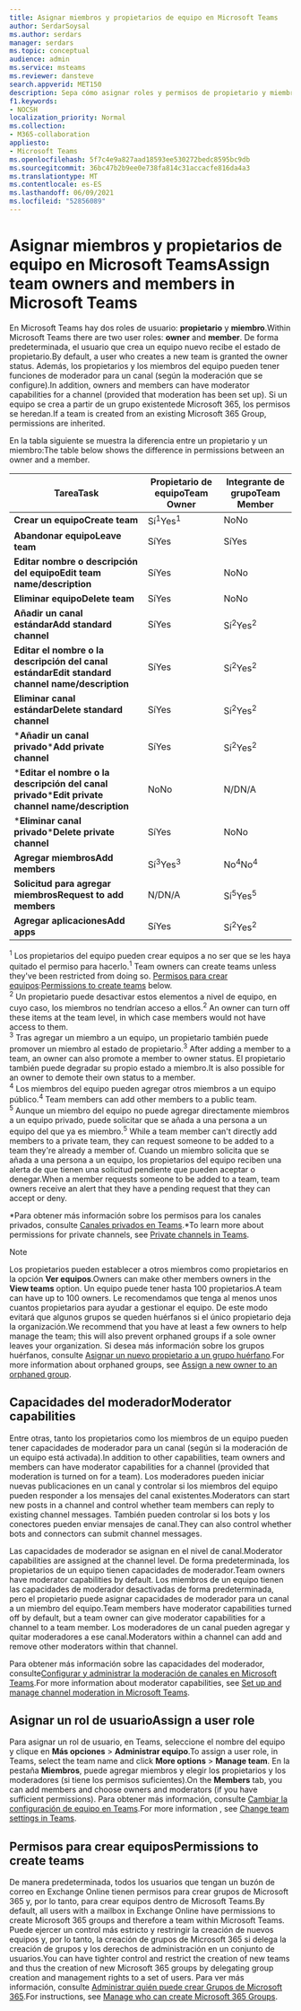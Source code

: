 ```yaml
---
title: Asignar miembros y propietarios de equipo en Microsoft Teams
author: SerdarSoysal
ms.author: serdars
manager: serdars
ms.topic: conceptual
audience: admin
ms.service: msteams
ms.reviewer: dansteve
search.appverid: MET150
description: Sepa cómo asignar roles y permisos de propietario y miembro de equipo en Microsoft Teams, incluidos permisos para crear equipos.
f1.keywords:
- NOCSH
localization_priority: Normal
ms.collection:
- M365-collaboration
appliesto:
- Microsoft Teams
ms.openlocfilehash: 5f7c4e9a827aad18593ee530272bedc8595bc9db
ms.sourcegitcommit: 36bc47b2b9ee0e738fa814c31accacfe816da4a3
ms.translationtype: MT
ms.contentlocale: es-ES
ms.lasthandoff: 06/09/2021
ms.locfileid: "52856089"
---
```

# <a name="assign-team-owners-and-members-in-microsoft-teams"></a><span data-ttu-id="522e8-103">Asignar miembros y propietarios de equipo en Microsoft Teams</span><span class="sxs-lookup"><span data-stu-id="522e8-103">Assign team owners and members in Microsoft Teams</span></span>

<span data-ttu-id="522e8-104">En Microsoft Teams hay dos roles de usuario: **propietario** y **miembro**.</span><span class="sxs-lookup"><span data-stu-id="522e8-104">Within Microsoft Teams there are two user roles: **owner** and **member**.</span></span> <span data-ttu-id="522e8-105">De forma predeterminada, el usuario que crea un equipo nuevo recibe el estado de propietario.</span><span class="sxs-lookup"><span data-stu-id="522e8-105">By default, a user who creates a new team is granted the owner status.</span></span> <span data-ttu-id="522e8-106">Además, los propietarios y los miembros del equipo pueden tener funciones de moderador para un canal (según la moderación que se configure).</span><span class="sxs-lookup"><span data-stu-id="522e8-106">In addition, owners and members can have moderator capabilities for a channel (provided that moderation has been set up).</span></span> <span data-ttu-id="522e8-107">Si un equipo se crea a partir de un grupo existentede Microsoft 365, los permisos se heredan.</span><span class="sxs-lookup"><span data-stu-id="522e8-107">If a team is created from an existing Microsoft 365 Group, permissions are inherited.</span></span>

<span data-ttu-id="522e8-108">En la tabla siguiente se muestra la diferencia entre un propietario y un miembro:</span><span class="sxs-lookup"><span data-stu-id="522e8-108">The table below shows the difference in permissions between an owner and a member.</span></span>


|    <span data-ttu-id="522e8-109">Tarea</span><span class="sxs-lookup"><span data-stu-id="522e8-109">Task</span></span>                               | <span data-ttu-id="522e8-110">Propietario de equipo</span><span class="sxs-lookup"><span data-stu-id="522e8-110">Team Owner</span></span> | <span data-ttu-id="522e8-111">Integrante de grupo</span><span class="sxs-lookup"><span data-stu-id="522e8-111">Team Member</span></span> |
|-----------------------------------|------------|-------------|
|          <span data-ttu-id="522e8-112">**Crear un equipo**</span><span class="sxs-lookup"><span data-stu-id="522e8-112">**Create team**</span></span>          |    <span data-ttu-id="522e8-113">Sí<sup>1</sup></span><span class="sxs-lookup"><span data-stu-id="522e8-113">Yes<sup>1</sup></span></span>     |     <span data-ttu-id="522e8-114">No</span><span class="sxs-lookup"><span data-stu-id="522e8-114">No</span></span>      |
|          <span data-ttu-id="522e8-115">**Abandonar equipo**</span><span class="sxs-lookup"><span data-stu-id="522e8-115">**Leave team**</span></span>           |    <span data-ttu-id="522e8-116">Sí</span><span class="sxs-lookup"><span data-stu-id="522e8-116">Yes</span></span>     |     <span data-ttu-id="522e8-117">Sí</span><span class="sxs-lookup"><span data-stu-id="522e8-117">Yes</span></span>     |
|  <span data-ttu-id="522e8-118">**Editar nombre o descripción del equipo**</span><span class="sxs-lookup"><span data-stu-id="522e8-118">**Edit team name/description**</span></span>   |    <span data-ttu-id="522e8-119">Sí</span><span class="sxs-lookup"><span data-stu-id="522e8-119">Yes</span></span>     |     <span data-ttu-id="522e8-120">No</span><span class="sxs-lookup"><span data-stu-id="522e8-120">No</span></span>      |
|          <span data-ttu-id="522e8-121">**Eliminar equipo**</span><span class="sxs-lookup"><span data-stu-id="522e8-121">**Delete team**</span></span>          |    <span data-ttu-id="522e8-122">Sí</span><span class="sxs-lookup"><span data-stu-id="522e8-122">Yes</span></span>     |     <span data-ttu-id="522e8-123">No</span><span class="sxs-lookup"><span data-stu-id="522e8-123">No</span></span>      |
|          <span data-ttu-id="522e8-124">**Añadir un canal estándar**</span><span class="sxs-lookup"><span data-stu-id="522e8-124">**Add standard channel**</span></span>          |    <span data-ttu-id="522e8-125">Sí</span><span class="sxs-lookup"><span data-stu-id="522e8-125">Yes</span></span>     |    <span data-ttu-id="522e8-126">Sí<sup>2</sup></span><span class="sxs-lookup"><span data-stu-id="522e8-126">Yes<sup>2</sup></span></span>|
| <span data-ttu-id="522e8-127">**Editar el nombre o la descripción del canal estándar**</span><span class="sxs-lookup"><span data-stu-id="522e8-127">**Edit standard channel name/description**</span></span> |    <span data-ttu-id="522e8-128">Sí</span><span class="sxs-lookup"><span data-stu-id="522e8-128">Yes</span></span>     |    <span data-ttu-id="522e8-129">Sí<sup>2</sup></span><span class="sxs-lookup"><span data-stu-id="522e8-129">Yes<sup>2</sup></span></span>|
|        <span data-ttu-id="522e8-130">**Eliminar canal estándar**</span><span class="sxs-lookup"><span data-stu-id="522e8-130">**Delete standard channel**</span></span>         |    <span data-ttu-id="522e8-131">Sí</span><span class="sxs-lookup"><span data-stu-id="522e8-131">Yes</span></span>     |    <span data-ttu-id="522e8-132">Sí<sup>2</sup></span><span class="sxs-lookup"><span data-stu-id="522e8-132">Yes<sup>2</sup></span></span>|
|          <span data-ttu-id="522e8-133">\***Añadir un canal privado**</span><span class="sxs-lookup"><span data-stu-id="522e8-133">\***Add private channel**</span></span>          |    <span data-ttu-id="522e8-134">Sí</span><span class="sxs-lookup"><span data-stu-id="522e8-134">Yes</span></span>     |    <span data-ttu-id="522e8-135">Sí<sup>2</sup></span><span class="sxs-lookup"><span data-stu-id="522e8-135">Yes<sup>2</sup></span></span>|
| <span data-ttu-id="522e8-136">\***Editar el nombre o la descripción del canal privado**</span><span class="sxs-lookup"><span data-stu-id="522e8-136">\***Edit private channel name/description**</span></span> |    <span data-ttu-id="522e8-137">No</span><span class="sxs-lookup"><span data-stu-id="522e8-137">No</span></span>     |    <span data-ttu-id="522e8-138">N/D</span><span class="sxs-lookup"><span data-stu-id="522e8-138">N/A</span></span>|
|        <span data-ttu-id="522e8-139">\***Eliminar canal privado**</span><span class="sxs-lookup"><span data-stu-id="522e8-139">\***Delete private channel**</span></span>         |    <span data-ttu-id="522e8-140">Sí</span><span class="sxs-lookup"><span data-stu-id="522e8-140">Yes</span></span>     |    <span data-ttu-id="522e8-141">No</span><span class="sxs-lookup"><span data-stu-id="522e8-141">No</span></span>|
|          <span data-ttu-id="522e8-142">**Agregar miembros**</span><span class="sxs-lookup"><span data-stu-id="522e8-142">**Add members**</span></span>          |  <span data-ttu-id="522e8-143">Sí<sup>3</sup></span><span class="sxs-lookup"><span data-stu-id="522e8-143">Yes<sup>3</sup></span></span>   |     <span data-ttu-id="522e8-144">No<sup>4</sup></span><span class="sxs-lookup"><span data-stu-id="522e8-144">No<sup>4</sup></span></span>    |
|          <span data-ttu-id="522e8-145">**Solicitud para agregar miembros**</span><span class="sxs-lookup"><span data-stu-id="522e8-145">**Request to add members**</span></span>          |  <span data-ttu-id="522e8-146">N/D</span><span class="sxs-lookup"><span data-stu-id="522e8-146">N/A</span></span>   |     <span data-ttu-id="522e8-147">Sí<sup>5</sup></span><span class="sxs-lookup"><span data-stu-id="522e8-147">Yes<sup>5</sup></span></span>     |
|           <span data-ttu-id="522e8-148">**Agregar aplicaciones**</span><span class="sxs-lookup"><span data-stu-id="522e8-148">**Add apps**</span></span>            |    <span data-ttu-id="522e8-149">Sí</span><span class="sxs-lookup"><span data-stu-id="522e8-149">Yes</span></span>     |    <span data-ttu-id="522e8-150">Sí<sup>2</sup></span><span class="sxs-lookup"><span data-stu-id="522e8-150">Yes<sup>2</sup></span></span>|

<span data-ttu-id="522e8-151"><sup>1</sup> Los propietarios del equipo pueden crear equipos a no ser que se les haya quitado el permiso para hacerlo.</span><span class="sxs-lookup"><span data-stu-id="522e8-151"><sup>1</sup> Team owners can create teams unless they've been restricted from doing so.</span></span> <span data-ttu-id="522e8-152">[Permisos para crear equipos](#permissions-to-create-teams):</span><span class="sxs-lookup"><span data-stu-id="522e8-152">[Permissions to create teams](#permissions-to-create-teams) below.</span></span><br>
<span data-ttu-id="522e8-153"><sup>2</sup> Un propietario puede desactivar estos elementos a nivel de equipo, en cuyo caso, los miembros no tendrían acceso a ellos.</span><span class="sxs-lookup"><span data-stu-id="522e8-153"><sup>2</sup> An owner can turn off these items at the team level, in which case members would not have access to them.</span></span><br>
<span data-ttu-id="522e8-154"><sup>3</sup> Tras agregar un miembro a un equipo, un propietario también puede promover un miembro al estado de propietario.</span><span class="sxs-lookup"><span data-stu-id="522e8-154"><sup>3</sup> After adding a member to a team, an owner can also promote a member to owner status.</span></span> <span data-ttu-id="522e8-155">El propietario también puede degradar su propio estado a miembro.</span><span class="sxs-lookup"><span data-stu-id="522e8-155">It is also possible for an owner to demote their own status to a member.</span></span><br>
<span data-ttu-id="522e8-156"><sup>4</sup> Los miembros del equipo pueden agregar otros miembros a un equipo público.</span><span class="sxs-lookup"><span data-stu-id="522e8-156"><sup>4</sup> Team members can add other members to a public team.</span></span><br>
<span data-ttu-id="522e8-157"><sup>5</sup> Aunque un miembro del equipo no puede agregar directamente miembros a un equipo privado, puede solicitar que se añada a una persona a un equipo del que ya es miembro.</span><span class="sxs-lookup"><span data-stu-id="522e8-157"><sup>5</sup> While a team member can't directly add members to a private team, they can request someone to be added to a team they're already a member of.</span></span> <span data-ttu-id="522e8-158">Cuando un miembro solicita que se añada a una persona a un equipo, los propietarios del equipo reciben una alerta de que tienen una solicitud pendiente que pueden aceptar o denegar.</span><span class="sxs-lookup"><span data-stu-id="522e8-158">When a member requests someone to be added to a team, team owners receive an alert that they have a pending request that they can accept or deny.</span></span>

<span data-ttu-id="522e8-159">\*Para obtener más información sobre los permisos para los canales privados, consulte [Canales privados en Teams](private-channels.md).</span><span class="sxs-lookup"><span data-stu-id="522e8-159">\*To learn more about permissions for private channels, see [Private channels in Teams](private-channels.md).</span></span>

> [!NOTE]
> <span data-ttu-id="522e8-160">Los propietarios pueden establecer a otros miembros como propietarios en la opción **Ver equipos**.</span><span class="sxs-lookup"><span data-stu-id="522e8-160">Owners can make other members owners in the **View teams** option.</span></span> <span data-ttu-id="522e8-161">Un equipo puede tener hasta 100 propietarios.</span><span class="sxs-lookup"><span data-stu-id="522e8-161">A team can have up to 100 owners.</span></span> <span data-ttu-id="522e8-162">Le recomendamos que tenga al menos unos cuantos propietarios para ayudar a gestionar el equipo. De este modo evitará que algunos grupos se queden huérfanos si el único propietario deja la organización.</span><span class="sxs-lookup"><span data-stu-id="522e8-162">We recommend that you have at least a few owners to help manage the team; this will also prevent orphaned groups if a sole owner leaves your organization.</span></span> <span data-ttu-id="522e8-163">Si desea más información sobre los grupos huérfanos, consulte [Asignar un nuevo propietario a un grupo huérfano](https://support.office.com/article/Assign-a-new-owner-to-an-orphaned-group-86bb3db6-8857-45d1-95c8-f6d540e45732).</span><span class="sxs-lookup"><span data-stu-id="522e8-163">For more information about orphaned groups, see [Assign a new owner to an orphaned group](https://support.office.com/article/Assign-a-new-owner-to-an-orphaned-group-86bb3db6-8857-45d1-95c8-f6d540e45732).</span></span>

## <a name="moderator-capabilities"></a><span data-ttu-id="522e8-164">Capacidades del moderador</span><span class="sxs-lookup"><span data-stu-id="522e8-164">Moderator capabilities</span></span>

<span data-ttu-id="522e8-165">Entre otras, tanto los propietarios como los miembros de un equipo pueden tener capacidades de moderador para un canal (según si la moderación de un equipo está activada).</span><span class="sxs-lookup"><span data-stu-id="522e8-165">In addition to other capabilities, team owners and members can have moderator capabilities for a channel (provided that moderation is turned on for a team).</span></span> <span data-ttu-id="522e8-166">Los moderadores pueden iniciar nuevas publicaciones en un canal y controlar si los miembros del equipo pueden responder a los mensajes del canal existentes.</span><span class="sxs-lookup"><span data-stu-id="522e8-166">Moderators can start new posts in a channel and control whether team members can reply to existing channel messages.</span></span> <span data-ttu-id="522e8-167">También pueden controlar si los bots y los conectores pueden enviar mensajes de canal.</span><span class="sxs-lookup"><span data-stu-id="522e8-167">They can also control whether bots and connectors can submit channel messages.</span></span>

<span data-ttu-id="522e8-168">Las capacidades de moderador se asignan en el nivel de canal.</span><span class="sxs-lookup"><span data-stu-id="522e8-168">Moderator capabilities are assigned at the channel level.</span></span> <span data-ttu-id="522e8-169">De forma predeterminada, los propietarios de un equipo tienen capacidades de moderador.</span><span class="sxs-lookup"><span data-stu-id="522e8-169">Team owners have moderator capabilities by default.</span></span> <span data-ttu-id="522e8-170">Los miembros de un equipo tienen las capacidades de moderador desactivadas de forma predeterminada, pero el propietario puede asignar capacidades de moderador para un canal a un miembro del equipo.</span><span class="sxs-lookup"><span data-stu-id="522e8-170">Team members have moderator capabilities turned off by default, but a team owner can give moderator capabilities for a channel to a team member.</span></span> <span data-ttu-id="522e8-171">Los moderadores de un canal pueden agregar y quitar moderadores a ese canal.</span><span class="sxs-lookup"><span data-stu-id="522e8-171">Moderators within a channel can add and remove other moderators within that channel.</span></span>

<span data-ttu-id="522e8-172">Para obtener más información sobre las capacidades del moderador, consulte[Configurar y administrar la moderación de canales en Microsoft Teams](manage-channel-moderation-in-teams.md).</span><span class="sxs-lookup"><span data-stu-id="522e8-172">For more information about moderator capabilities, see [Set up and manage channel moderation in Microsoft Teams](manage-channel-moderation-in-teams.md).</span></span>

## <a name="assign-a-user-role"></a><span data-ttu-id="522e8-173">Asignar un rol de usuario</span><span class="sxs-lookup"><span data-stu-id="522e8-173">Assign a user role</span></span>

<span data-ttu-id="522e8-174">Para asignar un rol de usuario, en Teams, seleccione el nombre del equipo y clique en **Más opciones** > **Administrar equipo**.</span><span class="sxs-lookup"><span data-stu-id="522e8-174">To assign a user role, in Teams, select the team name and click **More options** > **Manage team**.</span></span> <span data-ttu-id="522e8-175">En la pestaña **Miembros**, puede agregar miembros y elegir los propietarios y los moderadores (si tiene los permisos suficientes).</span><span class="sxs-lookup"><span data-stu-id="522e8-175">On the **Members** tab, you can add members and choose owners and moderators (if you have sufficient permissions).</span></span> <span data-ttu-id="522e8-176">Para obtener más información, consulte [Cambiar la configuración de equipo en Teams](https://support.office.com/article/ce053b04-1b8e-4796-baa8-90dc427b3acc).</span><span class="sxs-lookup"><span data-stu-id="522e8-176">For more information , see [Change team settings in Teams](https://support.office.com/article/ce053b04-1b8e-4796-baa8-90dc427b3acc).</span></span>

## <a name="permissions-to-create-teams"></a><span data-ttu-id="522e8-177">Permisos para crear equipos</span><span class="sxs-lookup"><span data-stu-id="522e8-177">Permissions to create teams</span></span>

<span data-ttu-id="522e8-178">De manera predeterminada, todos los usuarios que tengan un buzón de correo en Exchange Online tienen permisos para crear grupos de Microsoft 365 y, por lo tanto, para crear equipos dentro de Microsoft Teams.</span><span class="sxs-lookup"><span data-stu-id="522e8-178">By default, all users with a mailbox in Exchange Online have permissions to create Microsoft 365 groups and therefore a team within Microsoft Teams.</span></span> <span data-ttu-id="522e8-179">Puede ejercer un control más estricto y restringir la creación de nuevos equipos y, por lo tanto, la creación de grupos de Microsoft 365 si delega la creación de grupos y los derechos de administración en un conjunto de usuarios.</span><span class="sxs-lookup"><span data-stu-id="522e8-179">You can have tighter control and restrict the creation of new teams and thus the creation of new Microsoft 365 groups by delegating group creation and management rights to a set of users.</span></span> <span data-ttu-id="522e8-180">Para ver más información, consulte [Administrar quién puede crear Grupos de Microsoft 365](https://support.office.com/article/manage-who-can-create-office-365-groups-4c46c8cb-17d0-44b5-9776-005fced8e618).</span><span class="sxs-lookup"><span data-stu-id="522e8-180">For instructions, see [Manage who can create Microsoft 365 Groups](https://support.office.com/article/manage-who-can-create-office-365-groups-4c46c8cb-17d0-44b5-9776-005fced8e618).</span></span>
